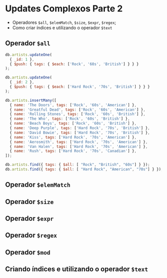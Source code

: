# Updates Complexos Parte 2

* Operadores `$all`, `$elemMatch`, `$size`, `$expr`, `$regex`;
* Como criar índices e utilizando o operador `$text`

## Operador `$all`

```js
db.artists.updateOne(
  { _id: 1 },
  { $push: { tags: { $each: ['Rock', '60s', 'British'] } } }
);

db.artists.updateOne(
  { _id: 2 },
  { $push: { tags: { $each: ['Hard Rock', '70s', 'British'] } } }
);

db.artists.insertMany([
  { name: 'The Doors', tags: ['Rock', '60s', 'American'] },
  { name: 'Greatful Dead', tags: ['Rock', '60s', 'American'] },
  { name: 'Rolling Stones', tags: ['Rock', '60s', 'British'] },
  { name: 'The Who', tags: ['Rock', '60s', 'British'] },
  { name: 'Beach Boys', tags: ['Rock', '60s', 'British'] },
  { name: 'Deep Purple', tags: ['Hard Rock', '70s', 'British'] },
  { name: 'David Bowie', tags: ['Hard Rock', '70s', 'British'] },
  { name: 'Kiss', tags: ['Hard Rock', '70s', 'American'] },
  { name: 'Aerosmith', tags: ['Hard Rock', '70s', 'American'] },
  { name: 'Van Halen', tags: ['Hard Rock', '70s', 'American'] },
  { name: 'Rush', tags: ['Hard Rock', '70s', 'Canadian'] },
]);

db.artists.find({ tags: { $all: [ "Rock", "British", "60s"] } });
db.artists.find({ tags: { $all: [ "Hard Rock", "American", "70s"] } });
```

## Operador `$elemMatch`

## Operador `$size`

## Operador `$expr`

## Operador `$regex`

## Operador `$mod`

## Criando índices e utilizando o operador `$text`



